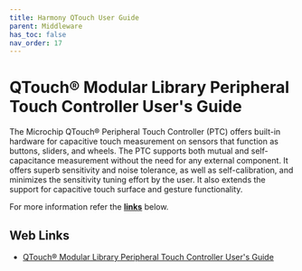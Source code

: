```yaml
---
title: Harmony QTouch User Guide
parent: Middleware
has_toc: false
nav_order: 17
---
```


# QTouch® Modular Library Peripheral Touch Controller User's Guide


The Microchip QTouch® Peripheral Touch Controller (PTC) offers built-in hardware for capacitive touch measurement on sensors that function as buttons, sliders, and wheels. The PTC supports both mutual and self-capacitance measurement without the need for any external component. It offers superb sensitivity and noise tolerance, as well as self-calibration, and minimizes the sensitivity tuning effort by the user. It also extends the support for capacitive touch surface and gesture functionality.

For more information refer the **[links](#Web-Links)** below.

## <a id="Web-Links"> </a> 
## Web Links

- [QTouch® Modular Library Peripheral Touch Controller User's Guide](http://ww1.microchip.com/downloads/en/DeviceDoc/QTouch-Modular-Library-Peripheral-Touch-Controller-40001986C.pdf)